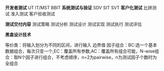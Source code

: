 **开发者测试**
UT
IT/MST
BBIT
**系统测试与验证**
SDV
SIT
SVT
**客户化测试**
比拼测试
准入测试
客户验收测试

**测试交付内容**
测试策略
测试分析
测试设计
测试实现
测试执行
测试评估

**黑盒设计技术**

等价类：将输入划分为不同的区间，进行输入
边界值
因子组合：BC:选一个基本数据组合，每次只变一个,EC：覆盖所有参数,AC：覆盖所有组合可能，N-wise组合：取N个因子进行组合，不考虑顺序，n=2为pairwise，n为测试因子个数时为全组合
